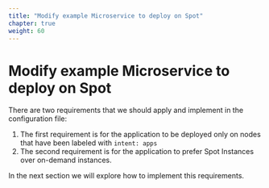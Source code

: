 ```yaml
---
title: "Modify example Microservice to deploy on Spot"
chapter: true
weight: 60
---
```


# Modify example Microservice to deploy on Spot

There are two requirements that we should apply and implement in the configuration file:

 1. The first requirement is for the application to be deployed only on nodes that have been labeled with `intent: apps`
 2. The second requirement is for the application to prefer Spot Instances over on-demand instances.


In the next section we will explore how to implement this requirements.